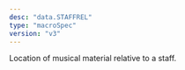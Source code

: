 ```yaml
---
desc: "data.STAFFREL"
type: "macroSpec"
version: "v3"
---
```


Location of musical material relative to a staff.